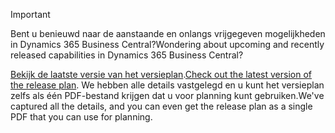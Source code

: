 > [!IMPORTANT]
>
> <span data-ttu-id="22342-101">Bent u benieuwd naar de aanstaande en onlangs vrijgegeven mogelijkheden in Dynamics 365 Business Central?</span><span class="sxs-lookup"><span data-stu-id="22342-101">Wondering about upcoming and recently released capabilities in Dynamics 365 Business Central?</span></span>
>
> <span data-ttu-id="22342-102">[Bekijk de laatste versie van het versieplan](/business-applications-release-notes/April19/dynamics365-business-central/).</span><span class="sxs-lookup"><span data-stu-id="22342-102">[Check out the latest version of the release plan](/business-applications-release-notes/April19/dynamics365-business-central/).</span></span> <span data-ttu-id="22342-103">We hebben alle details vastgelegd en u kunt het versieplan zelfs als één PDF-bestand krijgen dat u voor planning kunt gebruiken.</span><span class="sxs-lookup"><span data-stu-id="22342-103">We've captured all the details, and you can even get the release plan as a single PDF that you can use for planning.</span></span>  
